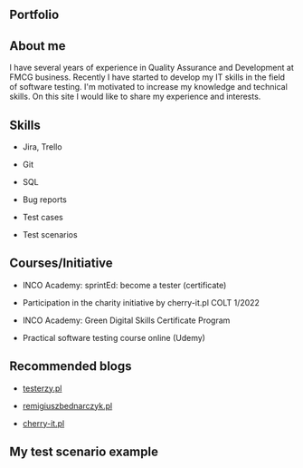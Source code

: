 ## Portfolio

## About me

I have several years of experience in Quality Assurance and Development at FMCG business.
Recently I have started to develop my IT skills in the field of software testing. I'm motivated to increase my knowledge and technical skills. On this site I would like to share my experience and interests.


## Skills

* Jira, Trello

* Git

* SQL

* Bug reports

* Test cases

* Test scenarios


## Courses/Initiative

* INCO Academy: sprintEd: become a tester (certificate) 

* Participation in the charity initiative by cherry-it.pl COLT 1/2022

* INCO Academy: Green Digital Skills Certificate Program 

* Practical software testing course online (Udemy)


## Recommended blogs

* [testerzy.pl](http://testerzy.pl)

* [remigiuszbednarczyk.pl](https://remigiuszbednarczyk.pl)

* [cherry-it.pl](http://cherry-it.pl)


## My test scenario example
